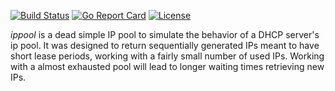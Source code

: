 [![Build Status](https://travis-ci.com/cprates/ippool.svg?token=xhTpgcEXoSMvxWuq6XB2&branch=master)](https://travis-ci.com/cprates/ippool)
[![Go Report Card](https://goreportcard.com/badge/github.com/cprates/ippool)](https://goreportcard.com/report/github.com/cprates/ippool)
[![License](https://img.shields.io/badge/license-Apache%202-blue.svg)](https://github.com/cprates/lws/blob/master/LICENSE)


*ippool* is a dead simple IP pool to simulate the behavior of a DHCP server's ip pool.
It was designed to return sequentially generated IPs meant to have short lease periods, working
with a fairly small number of used IPs. Working with a almost exhausted pool will lead to longer
waiting times retrieving new IPs. 
